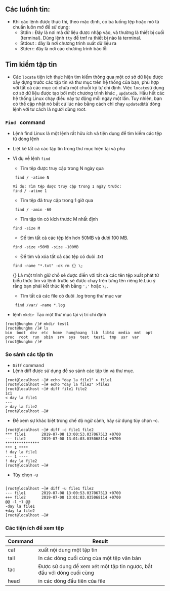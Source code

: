## Các luồnh tin:
- Khi các lệnh được thực thi, theo mặc định, có ba luồng tệp hoặc mô tả chuẩn luôn mở để sử dụng:
    - Stdin : Đây là nơi mà dữ liệu được nhập vào, và thường là thiết bị cuối (terminal). Dùng lệnh `tty` để tmf ra thiết bị nào là terminal.
    - Stdout : đây là nơi chương trình xuất dữ liệu ra
    - Stderr: đây là nơi các chương trình báo lỗi

## Tìm kiểm tập tin
- Các `locate` tiện ích thực hiện tìm kiếm thông qua một cơ sở dữ liệu được xây dựng trước các tập tin và thư mục trên hệ thống của bạn, phù hợp với tất cả các mục có chứa một chuỗi ký tự chỉ định. Việc `locate`sử dụng cơ sở dữ liệu được tạo bởi một chương trình khác , `updatedb`. Hầu hết các hệ thống Linux chạy điều này tự động mỗi ngày một lần. Tuy nhiên, bạn có thể cập nhật nó bất cứ lúc nào bằng cách chỉ chạy `updatedb`từ dòng lệnh với tư cách là người dùng root.
### `Find ` command 
- Lệnh find Linux là một lệnh rất hữu ích và tiện dụng để tìm kiếm các tệp từ dòng lệnh
- Liệt kê tất cả các tập tin trong thư mục hiện tại và phụ
- Ví dụ về lệnh `find`

    - Tìm tệp được truy cập trong N ngày qua
    ```
     find / -atime N
    ```
    ```
    Ví dụ: Tìm tệp được truy cập trong 1 ngày trước:
    find / -atime 1

    ```
    - Tìm tệp đã truy cập trong 1 giờ qua
    ```
     find / -amin -60
    ```
    - Tìm tập tin có kích thước M nhất định 
    ```
    find -size M
    ```
    - Để tìm tất cả các tệp lớn hơn 50MB và dưới 100 MB.
    ```
    find -size +50MB -size -100MB 
    ```
    - Để tìm và xóa tất cả các tệp có đuôi .txt
    ```
    find -name "*.txt" -ok rm {} \;
    ```
    {} Là một trình giữ chỗ sẽ được điền với tất cả các tên tệp xuất phát từ biểu thức tìm và lệnh trước sẽ được chạy trên từng tên riêng lẻ.Lưu ý rằng bạn phải kết thúc lệnh bằng `';'` hoặc ` \; `.
    - Tìm tất cả các file có đuôi .log trong thư mục var 
    ```
     find /var/ -name *.log

    ```
- lệnh `mkdir `Tạo một thư mục tại vị trí chỉ định
```
[root@hunghm /]# mkdir test1
[root@hunghm /]# ls
bin  boot  dev  etc  home  hunghoang  lib  lib64  media  mnt  opt  proc  root  run  sbin  srv  sys  test  test1  tmp  usr  var
[root@hunghm /]#

```

### So sánh các tập tin

- `Diff` command
- Lệnh diff được sử dụng để so sánh các tập tin và thư mục.

```
[root@localhost ~]# echo "day la file1" > file1
[root@localhost ~]# echo "day la file2" >file2
[root@localhost ~]# diff file1 file2
1c1
< day la file1
---
> day la file2
[root@localhost ~]# 

```

- Để xem sự khác biệt trong chế độ ngữ cảnh, hãy sử dụng tùy chọn -c.

```
[root@localhost ~]# diff -c file1 file2
*** file1       2019-07-08 13:00:53.037067513 +0700
--- file2       2019-07-08 13:01:03.035068114 +0700
***************
*** 1 ****
! day la file1
--- 1 ----
! day la file2
[root@localhost ~]#
```

- Tùy chọn -u 
```

[root@localhost ~]# diff -u file1 file2
--- file1       2019-07-08 13:00:53.037067513 +0700
+++ file2       2019-07-08 13:01:03.035068114 +0700
@@ -1 +1 @@
-day la file1
+day la file2
[root@localhost ~]#

```
### Các tiện ích để xem tệp 

|Command| Result |
|---|---|
|cat |xuất nội dung một tập tin|
|tail|In các dòng cuối cùng của một tệp văn bản|
|tac|Được sử dụng để xem xét một tập tin ngược, bắt đầu với dòng cuối cùng|
|head|in các dòng đầu tiên của file|



